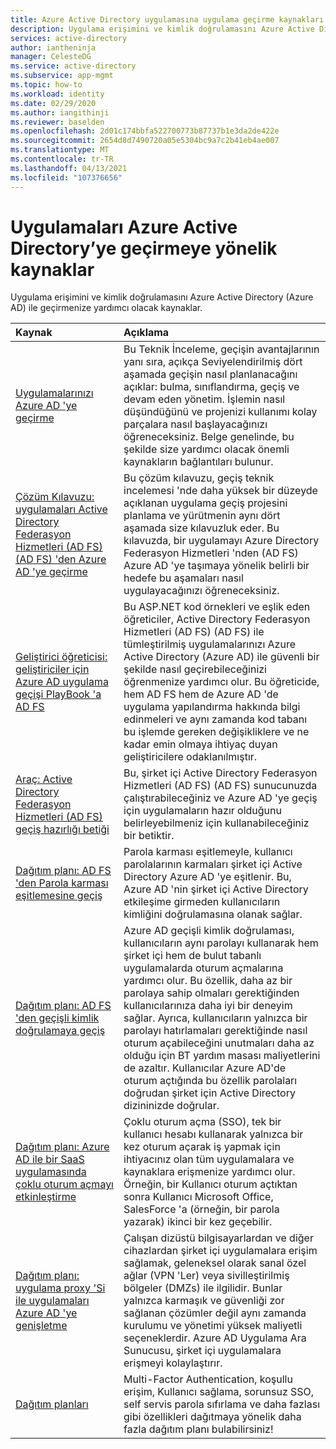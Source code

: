 ```yaml
---
title: Azure Active Directory uygulamasına uygulama geçirme kaynakları | Microsoft Docs
description: Uygulama erişimini ve kimlik doğrulamasını Azure Active Directory (Azure AD) ile geçirmenize yardımcı olacak kaynaklar.
services: active-directory
author: iantheninja
manager: CelesteDG
ms.service: active-directory
ms.subservice: app-mgmt
ms.topic: how-to
ms.workload: identity
ms.date: 02/29/2020
ms.author: iangithinji
ms.reviewer: baselden
ms.openlocfilehash: 2d01c174bbfa522700773b87737b1e3da2de422e
ms.sourcegitcommit: 2654d8d7490720a05e5304bc9a7c2b41eb4ae007
ms.translationtype: MT
ms.contentlocale: tr-TR
ms.lasthandoff: 04/13/2021
ms.locfileid: "107376656"
---
```

# <a name="resources-for-migrating-applications-to-azure-active-directory"></a>Uygulamaları Azure Active Directory’ye geçirmeye yönelik kaynaklar

Uygulama erişimini ve kimlik doğrulamasını Azure Active Directory (Azure AD) ile geçirmenize yardımcı olacak kaynaklar.

| Kaynak  | Açıklama  |
|:-----------|:-------------|
|[Uygulamalarınızı Azure AD 'ye geçirme](https://aka.ms/migrateapps/whitepaper) | Bu Teknik İnceleme, geçişin avantajlarının yanı sıra, açıkça Seviyelendirilmiş dört aşamada geçişin nasıl planlanacağını açıklar: bulma, sınıflandırma, geçiş ve devam eden yönetim. İşlemin nasıl düşündüğünü ve projenizi kullanımı kolay parçalara nasıl başlayacağınızı öğreneceksiniz. Belge genelinde, bu şekilde size yardımcı olacak önemli kaynakların bağlantıları bulunur. |
|[Çözüm Kılavuzu: uygulamaları Active Directory Federasyon Hizmetleri (AD FS) (AD FS) 'den Azure AD 'ye geçirme](./migrate-adfs-apps-to-azure.md) | Bu çözüm kılavuzu, geçiş teknik incelemesi 'nde daha yüksek bir düzeyde açıklanan uygulama geçiş projesini planlama ve yürütmenin aynı dört aşamada size kılavuzluk eder. Bu kılavuzda, bir uygulamayı Azure Directory Federasyon Hizmetleri 'nden (AD FS) Azure AD 'ye taşımaya yönelik belirli bir hedefe bu aşamaları nasıl uygulayacağınızı öğreneceksiniz.|
|[Geliştirici öğreticisi: geliştiriciler için Azure AD uygulama geçişi PlayBook 'a AD FS](https://aka.ms/adfsplaybook) | Bu ASP.NET kod örnekleri ve eşlik eden öğreticiler, Active Directory Federasyon Hizmetleri (AD FS) (AD FS) ile tümleştirilmiş uygulamalarınızı Azure Active Directory (Azure AD) ile güvenli bir şekilde nasıl geçirebileceğinizi öğrenmenize yardımcı olur. Bu öğreticide, hem AD FS hem de Azure AD 'de uygulama yapılandırma hakkında bilgi edinmeleri ve aynı zamanda kod tabanı bu işlemde gereken değişikliklere ve ne kadar emin olmaya ihtiyaç duyan geliştiricilere odaklanılmıştır.|
| [Araç: Active Directory Federasyon Hizmetleri (AD FS) geçiş hazırlığı betiği](https://aka.ms/migrateapps/adfstools) | Bu, şirket içi Active Directory Federasyon Hizmetleri (AD FS) (AD FS) sunucunuzda çalıştırabileceğiniz ve Azure AD 'ye geçiş için uygulamaların hazır olduğunu belirleyebilmeniz için kullanabileceğiniz bir betiktir.|
| [Dağıtım planı: AD FS 'den Parola karması eşitlemesine geçiş](https://aka.ms/ADFSTOPHSDPDownload) | Parola karması eşitlemeyle, kullanıcı parolalarının karmaları şirket içi Active Directory Azure AD 'ye eşitlenir. Bu, Azure AD 'nin şirket içi Active Directory etkileşime girmeden kullanıcıların kimliğini doğrulamasına olanak sağlar.| 
| [Dağıtım planı: AD FS 'den geçişli kimlik doğrulamaya geçiş](https://aka.ms/ADFSTOPTADPDownload)|Azure AD geçişli kimlik doğrulaması, kullanıcıların aynı parolayı kullanarak hem şirket içi hem de bulut tabanlı uygulamalarda oturum açmalarına yardımcı olur. Bu özellik, daha az bir parolaya sahip olmaları gerektiğinden kullanıcılarınıza daha iyi bir deneyim sağlar. Ayrıca, kullanıcıların yalnızca bir parolayı hatırlamaları gerektiğinde nasıl oturum açabileceğini unutmaları daha az olduğu için BT yardım masası maliyetlerini de azaltır. Kullanıcılar Azure AD'de oturum açtığında bu özellik parolaları doğrudan şirket için Active Directory dizininizde doğrular.|
| [Dağıtım planı: Azure AD ile bir SaaS uygulamasında çoklu oturum açmayı etkinleştirme](https://aka.ms/SSODPDownload) | Çoklu oturum açma (SSO), tek bir kullanıcı hesabı kullanarak yalnızca bir kez oturum açarak iş yapmak için ihtiyacınız olan tüm uygulamalara ve kaynaklara erişmenize yardımcı olur. Örneğin, bir Kullanıcı oturum açtıktan sonra Kullanıcı Microsoft Office, SalesForce 'a (örneğin, bir parola yazarak) ikinci bir kez geçebilir. 
| [Dağıtım planı: uygulama proxy 'Si ile uygulamaları Azure AD 'ye genişletme](https://aka.ms/AppProxyDPDownload)| Çalışan dizüstü bilgisayarlardan ve diğer cihazlardan şirket içi uygulamalara erişim sağlamak, geleneksel olarak sanal özel ağlar (VPN 'Ler) veya sivilleştirilmiş bölgeler (DMZs) ile ilgilidir. Bunlar yalnızca karmaşık ve güvenliği zor sağlanan çözümler değil aynı zamanda kurulumu ve yönetimi yüksek maliyetli seçeneklerdir. Azure AD Uygulama Ara Sunucusu, şirket içi uygulamalara erişmeyi kolaylaştırır. |
| [Dağıtım planları](../fundamentals/active-directory-deployment-plans.md) | Multi-Factor Authentication, koşullu erişim, Kullanıcı sağlama, sorunsuz SSO, self servis parola sıfırlama ve daha fazlası gibi özellikleri dağıtmaya yönelik daha fazla dağıtım planı bulabilirsiniz! |
